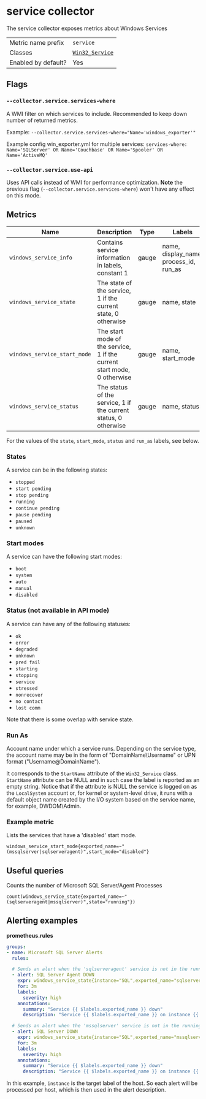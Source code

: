 # service collector

The service collector exposes metrics about Windows Services

|||
-|-
Metric name prefix  | `service`
Classes             | [`Win32_Service`](https://msdn.microsoft.com/en-us/library/aa394418(v=vs.85).aspx)
Enabled by default? | Yes

## Flags

### `--collector.service.services-where`

A WMI filter on which services to include. Recommended to keep down number of returned metrics.

Example: `--collector.service.services-where="Name='windows_exporter'"`

Example config win_exporter.yml for multiple services: `services-where: Name='SQLServer' OR Name='Couchbase' OR Name='Spooler' OR Name='ActiveMQ'`

### `--collector.service.use-api`

Uses API calls instead of WMI for performance optimization. **Note** the previous flag (`--collector.service.services-where`) won't have any effect on this mode.

## Metrics

Name | Description | Type | Labels
-----|-------------|------|-------
`windows_service_info` | Contains service information in labels, constant 1 | gauge | name, display_name, process_id, run_as
`windows_service_state` | The state of the service, 1 if the current state, 0 otherwise | gauge | name, state
`windows_service_start_mode` | The start mode of the service, 1 if the current start mode, 0 otherwise | gauge | name, start_mode
`windows_service_status` | The status of the service, 1 if the current status, 0 otherwise | gauge | name, status

For the values of the `state`, `start_mode`, `status` and `run_as` labels, see below.

### States

A service can be in the following states:
- `stopped`
- `start pending`
- `stop pending`
- `running`
- `continue pending`
- `pause pending`
- `paused`
- `unknown`

### Start modes

A service can have the following start modes:
- `boot`
- `system`
- `auto`
- `manual`
- `disabled`

### Status (not available in API mode)

A service can have any of the following statuses:
- `ok`
- `error`
- `degraded`
- `unknown`
- `pred fail`
- `starting`
- `stopping`
- `service`
- `stressed`
- `nonrecover`
- `no contact`
- `lost comm`

Note that there is some overlap with service state.

### Run As

Account name under which a service runs. Depending on the service type, the account name may be in the form of "DomainName\Username" or UPN format ("Username@DomainName").

It corresponds to the `StartName` attribute of the `Win32_Service` class.
`StartName` attribute can be NULL and in such case the label is reported as an empty string. Notice that if the attribute is NULL the service is logged on as the `LocalSystem` account or, for kernel or system-level drive, it runs with a default object name created by the I/O system based on the service name, for example, DWDOM\Admin.

### Example metric
Lists the services that have a 'disabled' start mode.
```
windows_service_start_mode{exported_name=~"(mssqlserver|sqlserveragent)",start_mode="disabled"}
```

## Useful queries
Counts the number of Microsoft SQL Server/Agent Processes
```
count(windows_service_state{exported_name=~"(sqlserveragent|mssqlserver)",state="running"})
```

## Alerting examples
**prometheus.rules**
```yaml
groups:
- name: Microsoft SQL Server Alerts
  rules:

  # Sends an alert when the 'sqlserveragent' service is not in the running state for 3 minutes.
  - alert: SQL Server Agent DOWN
    expr: windows_service_state{instance="SQL",exported_name="sqlserveragent",state="running"} == 0
    for: 3m
    labels:
      severity: high
    annotations:
      summary: "Service {{ $labels.exported_name }} down"
      description: "Service {{ $labels.exported_name }} on instance {{ $labels.instance }} has been down for more than 3 minutes."

  # Sends an alert when the 'mssqlserver' service is not in the running state for 3 minutes.
  - alert: SQL Server DOWN
    expr: windows_service_state{instance="SQL",exported_name="mssqlserver",state="running"} == 0
    for: 3m
    labels:
      severity: high
    annotations:
      summary: "Service {{ $labels.exported_name }} down"
      description: "Service {{ $labels.exported_name }} on instance {{ $labels.instance }} has been down for more than 3 minutes."
```
In this example, `instance` is the target label of the host. So each alert will be processed per host, which is then used in the alert description.
